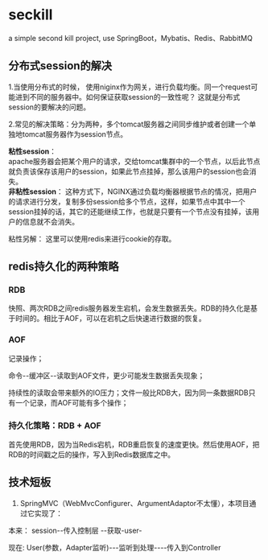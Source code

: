 # seckill
a simple second kill project, use SpringBoot，Mybatis、Redis、RabbitMQ

## 分布式session的解决
1.当使用分布式的时候， 使用niginx作为网关，进行负载均衡。同一个request可能进到不同的服务器中。如何保证获取session的一致性呢？
这就是分布式session的要解决的问题。

2.常见的解决策略：分为两种，多个tomcat服务器之间同步维护或者创建一个单独地tomcat服务器作为session节点。

**粘性session**：  
apache服务器会把某个用户的请求，交给tomcat集群中的一个节点，以后此节点就负责该保存该用户的session，如果此节点挂掉，那么该用户的session也会消失。    
**非粘性session**：  这种方式下，NGINX通过负载均衡器根据节点的情况，把用户的请求进行分发，复制多份session给多个节点，这样，如果节点中其中一个session挂掉的话，其它的还能继续工作，也就是只要有一个节点没有挂掉，该用户的信息就不会消失。


粘性另解： 这里可以使用redis来进行cookie的存取。

## redis持久化的两种策略

### RDB
快照、两次RDB之间redis服务器发生宕机，会发生数据丢失。RDB的持久化是基于时间的。相比于AOF，可以在宕机之后快速进行数据的恢复。

### AOF
记录操作；

命令--缓冲区--读取到AOF文件，更少可能发生数据丢失现象；

持续性的读取会带来额外的IO压力；文件一般比RDB大，因为同一条数据RDB只有一个记录，而AOF可能有多个操作；


### 持久化策略：RDB + AOF
首先使用RDB，因为当Redis宕机，RDB重启恢复的速度更快。然后使用AOF，把RDB的时间戳之后的操作，写入到Redis数据库之中。


## 技术短板
1. SpringMVC（WebMvcConfigurer、ArgumentAdaptor不太懂），本项目通过它实现了：

本来： session--传入控制层  --获取-user-

现在:   User(参数，Adapter监听)---监听到处理----传入到Controller





